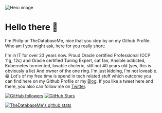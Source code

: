 ![Hero image](https://raw.githubusercontent.com/thedatabaseme/thedatabaseme/master/header.jpg)

# Hello there 👋
I'm Philip or TheDatabaseMe, nice that you step by on my Github Profile. Who am I you might ask, here for you really short:

I'm in IT for over 23 years now. Proud Oracle certified Professional (OCP 11g, 12c) and Oracle certified Tuning Expert, cat fan, Ansible addicted, Kubernetes tormented, lovable choleric, still not 40 years old (yes, this is obviously a lie) And owner of the one ring. I'm just kidding, I'm not loveable. :grin:
Lot's of my free time is spend in tech related stuff which outcome you can find here on my Github Profile or my [Blog](https://www.thedatabaseme.de). If you like a tweet here and there, you also can follow me on [Twitter](https://twitter.com/thedatabaseme).

[![GitHub followers](https://img.shields.io/github/followers/thedatabaseme?logo=GitHub&style=for-the-badge)](https://github.com/thedatabaseme)
[![GitHub Stars](https://img.shields.io/github/stars/thedatabaseme?logo=github&style=for-the-badge)](https://github.com/thedatabaseme)

[![TheDatabaseMe's github stats](https://github-readme-stats.vercel.app/api?username=thedatabaseme&show_icons=true&count_private=true&hide=stars)](https://github.com/thedatabaseme)
